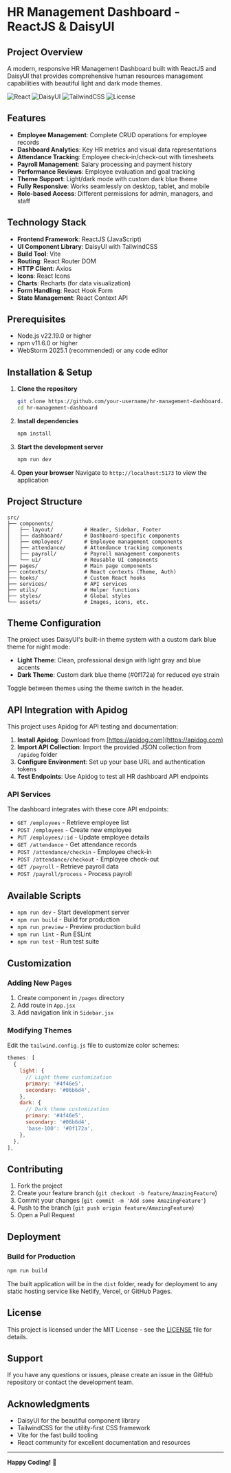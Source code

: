 # HR Management Dashboard - ReactJS & DaisyUI

## Project Overview

A modern, responsive HR Management Dashboard built with ReactJS and DaisyUI that provides comprehensive human resources management capabilities with beautiful light and dark mode themes.

![React](https://img.shields.io/badge/React-18.2.0-blue)
![DaisyUI](https://img.shields.io/badge/DaisyUI-4.4.19-purple)
![TailwindCSS](https://img.shields.io/badge/TailwindCSS-3.3.5-cyan)
![License](https://img.shields.io/badge/License-MIT-green)

## Features

-  **Employee Management**: Complete CRUD operations for employee records
-  **Dashboard Analytics**: Key HR metrics and visual data representations
-  **Attendance Tracking**: Employee check-in/check-out with timesheets
-  **Payroll Management**: Salary processing and payment history
-  **Performance Reviews**: Employee evaluation and goal tracking
-  **Theme Support**: Light/dark mode with custom dark blue theme
-  **Fully Responsive**: Works seamlessly on desktop, tablet, and mobile
-  **Role-based Access**: Different permissions for admin, managers, and staff

## Technology Stack

- **Frontend Framework**: ReactJS (JavaScript)
- **UI Component Library**: DaisyUI with TailwindCSS
- **Build Tool**: Vite
- **Routing**: React Router DOM
- **HTTP Client**: Axios
- **Icons**: React Icons
- **Charts**: Recharts (for data visualization)
- **Form Handling**: React Hook Form
- **State Management**: React Context API

## Prerequisites

- Node.js v22.19.0 or higher
- npm v11.6.0 or higher
- WebStorm 2025.1 (recommended) or any code editor

## Installation & Setup

1. **Clone the repository**
   ```bash
   git clone https://github.com/your-username/hr-management-dashboard.git
   cd hr-management-dashboard
   ```

2. **Install dependencies**
   ```bash
   npm install
   ```

3. **Start the development server**
   ```bash
   npm run dev
   ```

4. **Open your browser**
   Navigate to `http://localhost:5173` to view the application

## Project Structure

```
src/
├── components/
│   ├── layout/          # Header, Sidebar, Footer
│   ├── dashboard/       # Dashboard-specific components
│   ├── employees/       # Employee management components
│   ├── attendance/      # Attendance tracking components
│   ├── payroll/         # Payroll management components
│   └── ui/              # Reusable UI components
├── pages/               # Main page components
├── contexts/            # React contexts (Theme, Auth)
├── hooks/               # Custom React hooks
├── services/            # API services
├── utils/               # Helper functions
├── styles/              # Global styles
└── assets/              # Images, icons, etc.
```

## Theme Configuration

The project uses DaisyUI's built-in theme system with a custom dark blue theme for night mode:

- **Light Theme**: Clean, professional design with light gray and blue accents
- **Dark Theme**: Custom dark blue theme (#0f172a) for reduced eye strain

Toggle between themes using the theme switch in the header.

## API Integration with Apidog

This project uses Apidog for API testing and documentation:

1. **Install Apidog**: Download from [https://apidog.com](https://apidog.com)
2. **Import API Collection**: Import the provided JSON collection from `/apidog` folder
3. **Configure Environment**: Set up your base URL and authentication tokens
4. **Test Endpoints**: Use Apidog to test all HR dashboard API endpoints

### API Services

The dashboard integrates with these core API endpoints:

- `GET /employees` - Retrieve employee list
- `POST /employees` - Create new employee
- `PUT /employees/:id` - Update employee details
- `GET /attendance` - Get attendance records
- `POST /attendance/checkin` - Employee check-in
- `POST /attendance/checkout` - Employee check-out
- `GET /payroll` - Retrieve payroll data
- `POST /payroll/process` - Process payroll

## Available Scripts

- `npm run dev` - Start development server
- `npm run build` - Build for production
- `npm run preview` - Preview production build
- `npm run lint` - Run ESLint
- `npm run test` - Run test suite

## Customization

### Adding New Pages

1. Create component in `/pages` directory
2. Add route in `App.jsx`
3. Add navigation link in `Sidebar.jsx`

### Modifying Themes

Edit the `tailwind.config.js` file to customize color schemes:

```javascript
themes: [
  {
    light: {
      // Light theme customization
      primary: '#4f46e5',
      secondary: '#06b6d4',
    },
    dark: {
      // Dark theme customization
      primary: '#4f46e5',
      secondary: '#06b6d4',
      'base-100': '#0f172a',
    },
  },
],
```

## Contributing

1. Fork the project
2. Create your feature branch (`git checkout -b feature/AmazingFeature`)
3. Commit your changes (`git commit -m 'Add some AmazingFeature'`)
4. Push to the branch (`git push origin feature/AmazingFeature`)
5. Open a Pull Request

## Deployment

### Build for Production

```bash
npm run build
```

The built application will be in the `dist` folder, ready for deployment to any static hosting service like Netlify, Vercel, or GitHub Pages.

## License

This project is licensed under the MIT License - see the [LICENSE](LICENSE) file for details.

## Support

If you have any questions or issues, please create an issue in the GitHub repository or contact the development team.

## Acknowledgments

- DaisyUI for the beautiful component library
- TailwindCSS for the utility-first CSS framework
- Vite for the fast build tooling
- React community for excellent documentation and resources

---

**Happy Coding!** 🚀
